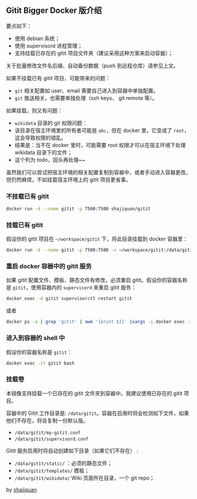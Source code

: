 ## Gitit Bigger Docker 版介绍

要点如下：
- 使用 debian 系统；
- 使用 supervisord 进程管理；
- 支持挂载已存在的 gitit 项目文件夹（建议采用这种方案来启动容器）；

关于批量修改文件名后缀、自动备份数据（push 到远程仓库）请参见上文。

如果不挂载已有 gitit 项目，可能带来的问题：

- `git` 相关配置如 user、email 需要自己进入到容器中单独配置。
- `git` 推送相关，也需要单独处理（ssh keys、 git remote 等）。

如果挂载，则又有问题：
- `wikidata` 目录的 git 权限问题：
- 该目录在宿主环境里的所有者可能是 `abc`，但在 docker 里，它变成了 `root`，这会导致权限的错乱。
- 结果是：当不在 docker 里时，可能需要 root 权限才可以在宿主环境下处理 wikidata 目录下的文件；
- 这个列为 todo，回头再处理~~

虽然我们可以尝试把宿主环境的相关配置复制到容器中，或者手动进入容器更改，但仍然麻烦，不如挂载宿主环境上的 gitit 项目更省事。

### 不挂载已有 gitit

```bash
docker run -d --name gitit -p 7500:7500 shajiquan/gitit
```

### 挂载已有 gitit
假设你的 gitit 项目在 `~/workspace/gitit` 下，将此目录挂载到 docker 容器里：

```bash
docker run -d --name gitit -p 7500:7500 -v ~/workspace/gitit:/data/gitit shajiquan/gitit
```

### 重启 docker 容器中的 gitit 服务
如果 gitit 配置文件、模板、静态文件有修改，必须重启 gitit。假设你的容器名称是 `gitit`，使用容器内的 `supervisord` 来重启 gitit 服务：

```bash
docker exec -d gitit supervisorctl restart gitit
```

或者

```bash
docker ps -a | grep 'gitit' | awk '{print $1}' |xargs -i docker exec -itd {} supervisorctl restart gitit
```

### 进入到容器的 shell 中
假设你的容器名称是 `gitit`：

```bash
docker exec -it gitit bash
```

### 挂载卷
本镜像支持挂载一个已存在的 gitit 文件夹到容器中。我建议使用已存在的 gitit 项目。

容器中的 Gitit 工作目录是: `/data/gitit`。容器在启用时将会检测如下文件，如果他们不存在，将会复制一份默认版。
- `/data/gitit/my-gitit.conf`
- `/data/gitit/supervisord.conf`

Gitit 服务启用时将自动创建如下目录（如果它们不存在） :
- `/data/gitit/static/` ：必须的静态文件；
- `/data/gitit/templates/` 模板；
- `/data/gitit/wikidata/` Wiki 页面所在目录，一个 git repo；




by [shajiquan](https://github.com/shajiquan/gitit-bigger)